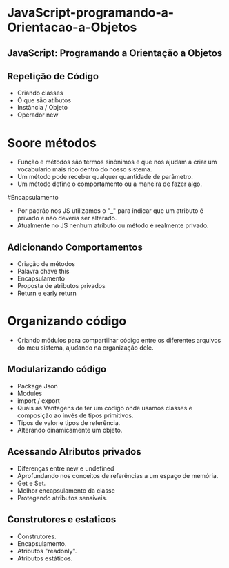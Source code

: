# JavaScript-programando-a-Orientacao-a-Objetos

<h2> JavaScript: Programando a Orientação a Objetos </h2>

<h2> Repetição de Código </h2>

- Criando classes
- O que são atibutos
- Instância / Objeto
- Operador new

# Soore métodos 
- Função e métodos são termos sinônimos e que nos ajudam a criar um vocabulario mais rico dentro do nosso sistema.
- Um método pode receber qualquer quantidade de parâmetro.
- Um método define o comportamento ou a maneira de fazer algo.

#Encapsulamento

- Por padrão nos JS utilizamos o "_" para indicar que um atributo é privado e não deveria ser alterado.
- Atualmente no JS nenhum atributo ou método é realmente privado.

<h2> Adicionando Comportamentos </h2>

- Criação de métodos
- Palavra chave this
- Encapsulamento
- Proposta de atributos privados
- Return e early return

# Organizando código

- Criando módulos para compartilhar código entre os diferentes arquivos do meu sistema, ajudando na organização dele.

<h2> Modularizando código </h2>

- Package.Json 
- Modules 
- import / export
- Quais as Vantagens de ter um codigo onde usamos classes e composição ao invés de tipos primitivos.
- Tipos de valor e tipos de referência.
- Alterando dinamicamente um objeto.

<h2> Acessando Atributos privados </h2>

- Diferenças entre new e undefined
- Aprofundando nos conceitos de referências a um espaço de memória.
- Get e Set.
- Melhor encapsulamento da classe
- Protegendo atributos sensíveis.

<h2> Construtores e estaticos </h2>

- Construtores.
- Encapsulamento.
- Atributos "readonly".
- Atributos estáticos.
